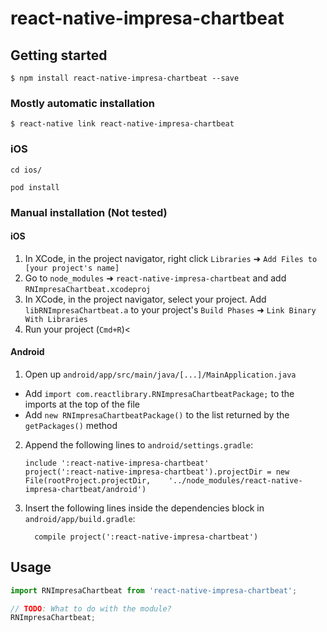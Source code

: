 # react-native-impresa-chartbeat

## Getting started

`$ npm install react-native-impresa-chartbeat --save`

### Mostly automatic installation

`$ react-native link react-native-impresa-chartbeat`

### iOS
`cd ios/`

`pod install`


### Manual installation (Not tested)


#### iOS

1. In XCode, in the project navigator, right click `Libraries` ➜ `Add Files to [your project's name]`
2. Go to `node_modules` ➜ `react-native-impresa-chartbeat` and add `RNImpresaChartbeat.xcodeproj`
3. In XCode, in the project navigator, select your project. Add `libRNImpresaChartbeat.a` to your project's `Build Phases` ➜ `Link Binary With Libraries`
4. Run your project (`Cmd+R`)<

#### Android

1. Open up `android/app/src/main/java/[...]/MainApplication.java`
  - Add `import com.reactlibrary.RNImpresaChartbeatPackage;` to the imports at the top of the file
  - Add `new RNImpresaChartbeatPackage()` to the list returned by the `getPackages()` method
2. Append the following lines to `android/settings.gradle`:
  	```
  	include ':react-native-impresa-chartbeat'
  	project(':react-native-impresa-chartbeat').projectDir = new File(rootProject.projectDir, 	'../node_modules/react-native-impresa-chartbeat/android')
  	```
3. Insert the following lines inside the dependencies block in `android/app/build.gradle`:
  	```
      compile project(':react-native-impresa-chartbeat')
  	```


## Usage
```javascript
import RNImpresaChartbeat from 'react-native-impresa-chartbeat';

// TODO: What to do with the module?
RNImpresaChartbeat;
```
  
